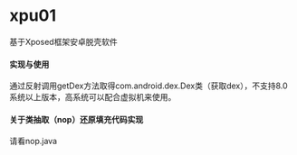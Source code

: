 # xpu01
基于Xposed框架安卓脱壳软件
#### 实现与使用
通过反射调用getDex方法取得com.android.dex.Dex类（获取dex），不支持8.0系统以上版本，高系统可以配合虚拟机来使用。


#### 关于类抽取（nop）还原填充代码实现
请看nop.java
